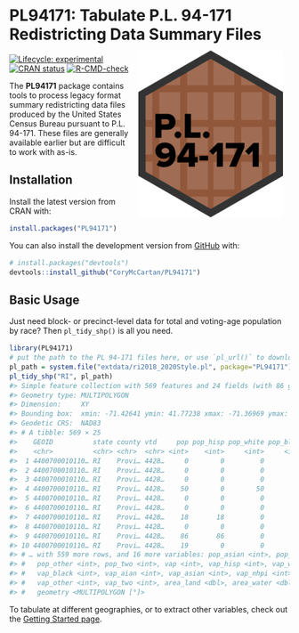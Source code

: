
<!-- README.md is generated from README.Rmd. Please edit that file -->

# **PL94171**: Tabulate P.L. 94-171 Redistricting Data Summary Files <a href='https://corymccartan.github.io/PL94171/'><img src='man/figures/logo.png' align="right" height="300" style="padding: 12px; height: 300px;" /></a>

<!-- badges: start -->

[![Lifecycle:
experimental](https://img.shields.io/badge/lifecycle-stable-green.svg)](https://lifecycle.r-lib.org/articles/stages.html#stable)
[![CRAN
status](https://www.r-pkg.org/badges/version/PL94171)](https://CRAN.R-project.org/package=PL94171)
[![R-CMD-check](https://github.com/CoryMcCartan/PL94171/actions/workflows/R-CMD-check.yaml/badge.svg)](https://github.com/CoryMcCartan/PL94171/actions/workflows/R-CMD-check.yaml)
<!-- badges: end -->

The **PL94171** package contains tools to process legacy format summary
redistricting data files produced by the United States Census Bureau
pursuant to P.L. 94-171. These files are generally available earlier but
are difficult to work with as-is.

## Installation

Install the latest version from CRAN with:

``` r
install.packages("PL94171")
```

You can also install the development version from
[GitHub](https://github.com/) with:

``` r
# install.packages("devtools")
devtools::install_github("CoryMcCartan/PL94171")
```

## Basic Usage

Just need block- or precinct-level data for total and voting-age
population by race? Then `pl_tidy_shp()` is all you need.

``` r
library(PL94171)
# put the path to the PL 94-171 files here, or use `pl_url()` to download them
pl_path = system.file("extdata/ri2018_2020Style.pl", package="PL94171")
pl_tidy_shp("RI", pl_path)
#> Simple feature collection with 569 features and 24 fields (with 86 geometries empty)
#> Geometry type: MULTIPOLYGON
#> Dimension:     XY
#> Bounding box:  xmin: -71.42641 ymin: 41.77238 xmax: -71.36969 ymax: 41.82
#> Geodetic CRS:  NAD83
#> # A tibble: 569 × 25
#>    GEOID          state county vtd     pop pop_hisp pop_white pop_black pop_aian
#>    <chr>          <chr> <chr>  <chr> <int>    <int>     <int>     <int>    <int>
#>  1 4400700010110… RI    Provi… 4428…     0        0         0         0        0
#>  2 4400700010110… RI    Provi… 4428…     0        0         0         0        0
#>  3 4400700010110… RI    Provi… 4428…     0        0         0         0        0
#>  4 4400700010110… RI    Provi… 4428…    50        0        50         0        0
#>  5 4400700010110… RI    Provi… 4428…     0        0         0         0        0
#>  6 4400700010110… RI    Provi… 4428…     0        0         0         0        0
#>  7 4400700010110… RI    Provi… 4428…    18       18         0         0        0
#>  8 4400700010110… RI    Provi… 4428…     0        0         0         0        0
#>  9 4400700010110… RI    Provi… 4428…    86       86         0         0        0
#> 10 4400700010110… RI    Provi… 4428…    19        0         0        19        0
#> # … with 559 more rows, and 16 more variables: pop_asian <int>, pop_nhpi <int>,
#> #   pop_other <int>, pop_two <int>, vap <int>, vap_hisp <int>, vap_white <int>,
#> #   vap_black <int>, vap_aian <int>, vap_asian <int>, vap_nhpi <int>,
#> #   vap_other <int>, vap_two <int>, area_land <dbl>, area_water <dbl>,
#> #   geometry <MULTIPOLYGON [°]>
```

To tabulate at different geographies, or to extract other variables,
check out the [Getting Started
page](https://corymccartan.github.io/PL94171/articles/PL94171.html).
